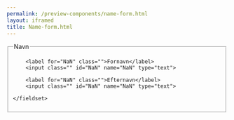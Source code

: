 ```yaml
--- 
permalink: /preview-components/name-form.html
layout: iframed 
title: Name-form.html
---
```

<form class="form-large">
    <fieldset>
        <legend>Navn</legend>

        <label for="NaN" class="">Fornavn</label>
        <input class="" id="NaN" name="NaN" type="text">

        <label for="NaN" class="">Efternavn</label>
        <input class="" id="NaN" name="NaN" type="text">

    </fieldset>
</form>